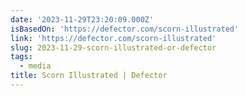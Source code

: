 ```yaml
---
date: '2023-11-29T23:20:09.000Z'
isBasedOn: 'https://defector.com/scorn-illustrated'
link: 'https://defector.com/scorn-illustrated'
slug: 2023-11-29-scorn-illustrated-or-defector
tags:
  - media
title: Scorn Illustrated | Defector
---
```


